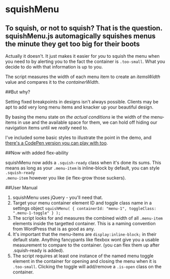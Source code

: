 # squishMenu

## To squish, or not to squish? That is the question. squishMenu.js automagically squishes menus the minute they get too big for their boots

Actually it doesn't. It just makes it easier for _you_ to squish the menu when you need to by alerting you to the fact the container is <code>.too-small</code>. What you decide to do with that information is up to you.

The script measures the width of each menu item to create an <var>itemsWidth</var> value and compares it to the <var>containerWidth</var>.

##But why?

Setting fixed breakpoints in designs isn't always possible. Clients may be apt to add very long menu items and knacker up your beautiful design.

By basing the menu state on _the actual conditions_ ie the width of the menu-items in use and the available space for them, we can hold off hiding our navigation items until we _really_ need to.

I've included some basic styles to illustrate the point in the demo, and [there's a CodePen version you can play with too](http://codepen.io/TheHeat/pen/jEqqvW).

##Now with added flex-ability

squishMenu now adds a <code>.squish-ready</code> class when it's done its sums. This means as long as your <code>.menu-item</code> is inline-block by default, you can style <code>.squish-ready .menu-item</code> however you like (ie flex-grow those suckers).

##User Manual

1. squishMenu uses jQuery - you'll need that.
2. Target your menu container element ID and toggle class name in a settings object <code>squishMenu(
   {
   containerId: "menu-1",
   toggleClass: ".menu-1-toggle"
   }
   );</code>
3. The script looks for and measures the combined width of all <code>.menu-item</code> elements inside the targetted container. This is a naming convention from WordPress that is as good as any.
4. It's important that the menu-items are <code>display:inline-block;</code> in their default state. Anything fancypants like flexbox wont give you a usable measurement to compare to the container. (you can flex them up after .squish-ready is added).
5. The script requires at least one instance of the named menu toggle element in the container for opening and closing the menu when it is `.too-small`. Clicking the toggle will add/remove a `.is-open` class on the container.
